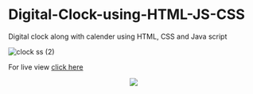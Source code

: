 # Digital-Clock-using-HTML-JS-CSS
Digital clock along with calender using HTML, CSS and Java script

![clock ss (2)](https://user-images.githubusercontent.com/123149345/215357475-07d74f72-e6ff-4ada-8362-543dcd6e1a9b.png)
 
For live view [click here](https://digital-clk-sayandeep.netlify.app/)
<p align="center"><img src="https://profile-counter.glitch.me/Digital-Clock-using-HTML-JS-CSS/count.svg" /></p>

